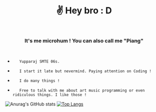 
<h1 align="center">
✌️ Hey bro :  D
</h1>
<br>

<h3 align="center">
It's me microhum ! You can also call me "Piang"
</h3>
<br>
                                                                 
-        Yupparaj SMTE 06s.

-        I start it late but nevermind. Paying attention on Coding !

-        I do many things !

-        Free to talk with me about art music programming or even ridiculous things. I like those !

![Anurag's GitHub stats](https://github-readme-stats.vercel.app/api?username=microhum&show_icons=true&theme=radical)
[![Top Langs](https://github-readme-stats.vercel.app/api/top-langs/?username=microhum&layout=donut-vertical&show_icons=true&theme=radical)](https://github.com/anuraghazra/github-readme-stats)

